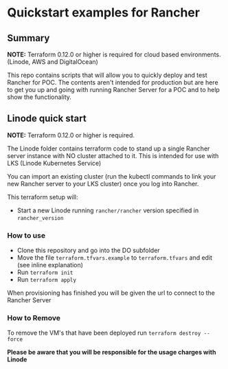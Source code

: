 # Quickstart examples for Rancher

## Summary

**NOTE:** Terraform 0.12.0 or higher is required for cloud based environments. (Linode, AWS and DigitalOcean)

This repo contains scripts that will allow you to quickly deploy and test Rancher for POC.
The contents aren't intended for production but are here to get you up and going with running Rancher Server for a POC and to help show the functionality.

## Linode quick start

**NOTE:** Terraform 0.12.0 or higher is required.

The Linode folder contains terraform code to stand up a single Rancher server instance with NO cluster attached to it.
This is intended for use with LKS (Linode Kubernetes Service)

You can import an existing cluster (run the kubectl commands to link your new Rancher server to your LKS cluster) once you log into Rancher.

This terraform setup will:

- Start a new Linode running `rancher/rancher` version specified in `rancher_version`

### How to use

- Clone this repository and go into the DO subfolder
- Move the file `terraform.tfvars.example` to `terraform.tfvars` and edit (see inline explanation)
- Run `terraform init`
- Run `terraform apply`

When provisioning has finished you will be given the url to connect to the Rancher Server

### How to Remove

To remove the VM's that have been deployed run `terraform destroy --force`

**Please be aware that you will be responsible for the usage charges with Linode**
